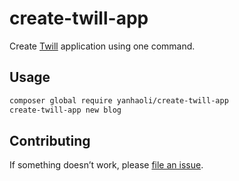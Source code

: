 # create-twill-app

Create [Twill](https://twill.io/) application using one command.

## Usage

```sh
composer global require yanhaoli/create-twill-app
create-twill-app new blog
```

## Contributing

If something doesn’t work, please [file an issue](https://github.com/yanhao-li/create-twill-app/issues/new).